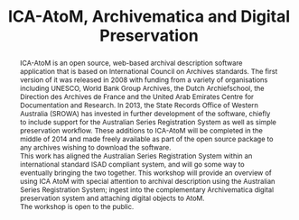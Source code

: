---
abstract: 'ICA-AtoM is an open source, web-based archival description software application
  that is based on International Council on Archives standards. The first version
  of it was released in 2008 with funding from a variety of organisations including
  UNESCO, World Bank Group Archives, the Dutch Archiefschool, the Direction des Archives
  de France and the United Arab Emirates Centre for Documentation and Research. In
  2013, the State Records Office of Western Australia (SROWA) has invested in further
  development of the software, chiefly to include support for the Australian Series
  Registration System as well as simple preservation workflow. These additions to
  ICA-AtoM will be completed in the middle of 2014 and made freely available as part
  of the open source package to any archives wishing to download the software.


  This work has aligned the Australian Series Registration System within an international
  standard ISAD compliant system, and will go some way to eventually bringing the
  two together. This workshop will provide an overview of using ICA AtoM with special
  attention to archival description using the Australian Series Registration System;
  ingest into the complementary Archivematica digital preservation system and attaching
  digital objects to AtoM.


  The workshop is open to the public. '
creators:
- Summers, Lise
- Travers, Meg
date: null
document_url: https://services.phaidra.univie.ac.at/api/object/o:378138/download
grand_parent: iPRES
institutions: []
keywords:
- government business systems
landing_page_url: https://phaidra.univie.ac.at/o:378138
language: eng
layout: publication
license: CC BY-NC-SA 3.0 AT
notes_url: null
parent: iPRES 2014
presentation_url: null
publication_type: workshops and tutorials
size: 179325
source_name: iPRES
title: ICA-AtoM, Archivematica and Digital Preservation
year: 2014
---